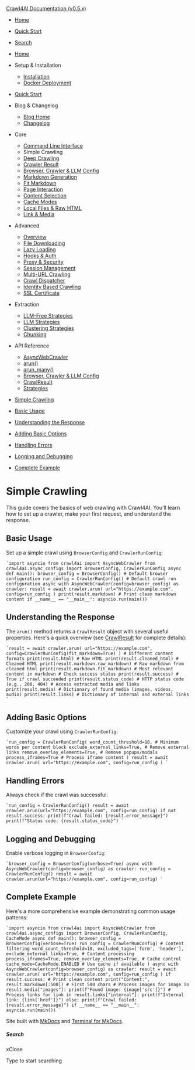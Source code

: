 [Crawl4AI Documentation (v0.5.x)](https://docs.crawl4ai.com/)

  * [ Home ](../..)
  * [ Quick Start ](../quickstart/)
  * [ Search ](#)



  * [Home](../..)
  * Setup & Installation
    * [Installation](../installation/)
    * [Docker Deployment](../docker-deployment/)
  * [Quick Start](../quickstart/)
  * Blog & Changelog
    * [Blog Home](../../blog/)
    * [Changelog](https://github.com/unclecode/crawl4ai/blob/main/CHANGELOG.md)
  * Core
    * [Command Line Interface](../cli/)
    * Simple Crawling
    * [Deep Crawling](../deep-crawling/)
    * [Crawler Result](../crawler-result/)
    * [Browser, Crawler & LLM Config](../browser-crawler-config/)
    * [Markdown Generation](../markdown-generation/)
    * [Fit Markdown](../fit-markdown/)
    * [Page Interaction](../page-interaction/)
    * [Content Selection](../content-selection/)
    * [Cache Modes](../cache-modes/)
    * [Local Files & Raw HTML](../local-files/)
    * [Link & Media](../link-media/)
  * Advanced
    * [Overview](../../advanced/advanced-features/)
    * [File Downloading](../../advanced/file-downloading/)
    * [Lazy Loading](../../advanced/lazy-loading/)
    * [Hooks & Auth](../../advanced/hooks-auth/)
    * [Proxy & Security](../../advanced/proxy-security/)
    * [Session Management](../../advanced/session-management/)
    * [Multi-URL Crawling](../../advanced/multi-url-crawling/)
    * [Crawl Dispatcher](../../advanced/crawl-dispatcher/)
    * [Identity Based Crawling](../../advanced/identity-based-crawling/)
    * [SSL Certificate](../../advanced/ssl-certificate/)
  * Extraction
    * [LLM-Free Strategies](../../extraction/no-llm-strategies/)
    * [LLM Strategies](../../extraction/llm-strategies/)
    * [Clustering Strategies](../../extraction/clustring-strategies/)
    * [Chunking](../../extraction/chunking/)
  * API Reference
    * [AsyncWebCrawler](../../api/async-webcrawler/)
    * [arun()](../../api/arun/)
    * [arun_many()](../../api/arun_many/)
    * [Browser, Crawler & LLM Config](../../api/parameters/)
    * [CrawlResult](../../api/crawl-result/)
    * [Strategies](../../api/strategies/)



  * [Simple Crawling](#simple-crawling)
  * [Basic Usage](#basic-usage)
  * [Understanding the Response](#understanding-the-response)
  * [Adding Basic Options](#adding-basic-options)
  * [Handling Errors](#handling-errors)
  * [Logging and Debugging](#logging-and-debugging)
  * [Complete Example](#complete-example)



# Simple Crawling

This guide covers the basics of web crawling with Crawl4AI. You'll learn how to set up a crawler, make your first request, and understand the response.

## Basic Usage

Set up a simple crawl using `BrowserConfig` and `CrawlerRunConfig`:

```
`import asyncio from crawl4ai import AsyncWebCrawler from crawl4ai.async_configs import BrowserConfig, CrawlerRunConfig async def main(): browser_config = BrowserConfig() # Default browser configuration run_config = CrawlerRunConfig() # Default crawl run configuration async with AsyncWebCrawler(config=browser_config) as crawler: result = await crawler.arun( url="https://example.com", config=run_config ) print(result.markdown) # Print clean markdown content if __name__ == "__main__": asyncio.run(main()) `
```

## Understanding the Response

The `arun()` method returns a `CrawlResult` object with several useful properties. Here's a quick overview (see [CrawlResult](../../api/crawl-result/) for complete details):

```
`result = await crawler.arun( url="https://example.com", config=CrawlerRunConfig(fit_markdown=True) ) # Different content formats print(result.html) # Raw HTML print(result.cleaned_html) # Cleaned HTML print(result.markdown.raw_markdown) # Raw markdown from cleaned html print(result.markdown.fit_markdown) # Most relevant content in markdown # Check success status print(result.success) # True if crawl succeeded print(result.status_code) # HTTP status code (e.g., 200, 404) # Access extracted media and links print(result.media) # Dictionary of found media (images, videos, audio) print(result.links) # Dictionary of internal and external links `
```

## Adding Basic Options

Customize your crawl using `CrawlerRunConfig`:

```
`run_config = CrawlerRunConfig( word_count_threshold=10, # Minimum words per content block exclude_external_links=True, # Remove external links remove_overlay_elements=True, # Remove popups/modals process_iframes=True # Process iframe content ) result = await crawler.arun( url="https://example.com", config=run_config ) `
```

## Handling Errors

Always check if the crawl was successful:

```
`run_config = CrawlerRunConfig() result = await crawler.arun(url="https://example.com", config=run_config) if not result.success: print(f"Crawl failed: {result.error_message}") print(f"Status code: {result.status_code}") `
```

## Logging and Debugging

Enable verbose logging in `BrowserConfig`:

```
`browser_config = BrowserConfig(verbose=True) async with AsyncWebCrawler(config=browser_config) as crawler: run_config = CrawlerRunConfig() result = await crawler.arun(url="https://example.com", config=run_config) `
```

## Complete Example

Here's a more comprehensive example demonstrating common usage patterns:

```
`import asyncio from crawl4ai import AsyncWebCrawler from crawl4ai.async_configs import BrowserConfig, CrawlerRunConfig, CacheMode async def main(): browser_config = BrowserConfig(verbose=True) run_config = CrawlerRunConfig( # Content filtering word_count_threshold=10, excluded_tags=['form', 'header'], exclude_external_links=True, # Content processing process_iframes=True, remove_overlay_elements=True, # Cache control cache_mode=CacheMode.ENABLED # Use cache if available ) async with AsyncWebCrawler(config=browser_config) as crawler: result = await crawler.arun( url="https://example.com", config=run_config ) if result.success: # Print clean content print("Content:", result.markdown[:500]) # First 500 chars # Process images for image in result.media["images"]: print(f"Found image: {image['src']}") # Process links for link in result.links["internal"]: print(f"Internal link: {link['href']}") else: print(f"Crawl failed: {result.error_message}") if __name__ == "__main__": asyncio.run(main()) `
```

Site built with [MkDocs](http://www.mkdocs.org) and [Terminal for MkDocs](https://github.com/ntno/mkdocs-terminal). 

##### Search

xClose

Type to start searching
